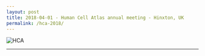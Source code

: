 ```yaml
---
layout: post
title: 2018-04-01 - Human Cell Atlas annual meeting - Hinxton, UK
permalink: /hca-2018/
---
```


![HCA](https://galaxyproject.org/images/logos/human-cell-atlas-logo.png)

---
